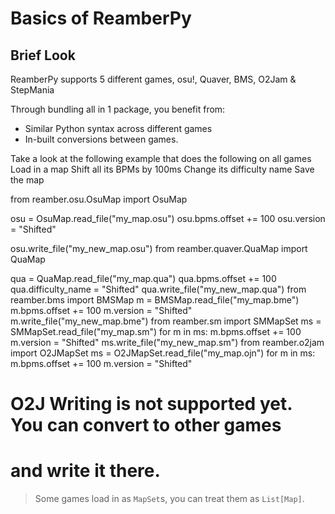# Basics of ReamberPy

## Brief Look

ReamberPy supports 5 different games, osu!, Quaver, BMS, O2Jam & StepMania

Through bundling all in 1 package, you benefit from:

- Similar Python syntax across different games
- In-built conversions between games.

Take a look at the following example that does the following on all games
<procedure>
<step>Load in a map</step>
<step>Shift all its BPMs by 100ms</step>
<step>Change its difficulty name</step>
<step>Save the map</step>
</procedure>

<tabs>
    <tab title="osu!mania">
        <code-block lang="python">
from reamber.osu.OsuMap import OsuMap

osu = OsuMap.read_file(&quot;my_map.osu&quot;)
osu.bpms.offset += 100
osu.version = &quot;Shifted&quot;

osu.write_file(&quot;my_new_map.osu&quot;)
</code-block>
    </tab>
    <tab title="Quaver">
        <code-block lang="python">
from reamber.quaver.QuaMap import QuaMap

qua = QuaMap.read_file(&quot;my_map.qua&quot;)
qua.bpms.offset += 100
qua.difficulty_name = &quot;Shifted&quot;
qua.write_file(&quot;my_new_map.qua&quot;)
</code-block>
    </tab>
    <tab title="BMS">
<code-block lang="python">
from reamber.bms import BMSMap
m = BMSMap.read_file(&quot;my_map.bme&quot;)
m.bpms.offset += 100
m.version = &quot;Shifted&quot;
m.write_file(&quot;my_new_map.bme&quot;)
</code-block>
    </tab>
    <tab title="Stepmania">
<code-block lang="python">
from reamber.sm import SMMapSet
ms = SMMapSet.read_file(&quot;my_map.sm&quot;)
for m in ms:
    m.bpms.offset += 100
    m.version = &quot;Shifted&quot;
ms.write_file(&quot;my_new_map.sm&quot;)
</code-block>
    </tab>
    <tab title="O2Jam">
<code-block lang="python">
from reamber.o2jam import O2JMapSet
ms = O2JMapSet.read_file(&quot;my_map.ojn&quot;)
for m in ms:
    m.bpms.offset += 100
    m.version = &quot;Shifted&quot;
# O2J Writing is not supported yet. You can convert to other games 
# and write it there.
</code-block>
    </tab>
</tabs>

> Some games load in as `MapSet`s, you can treat them as `List[Map]`.